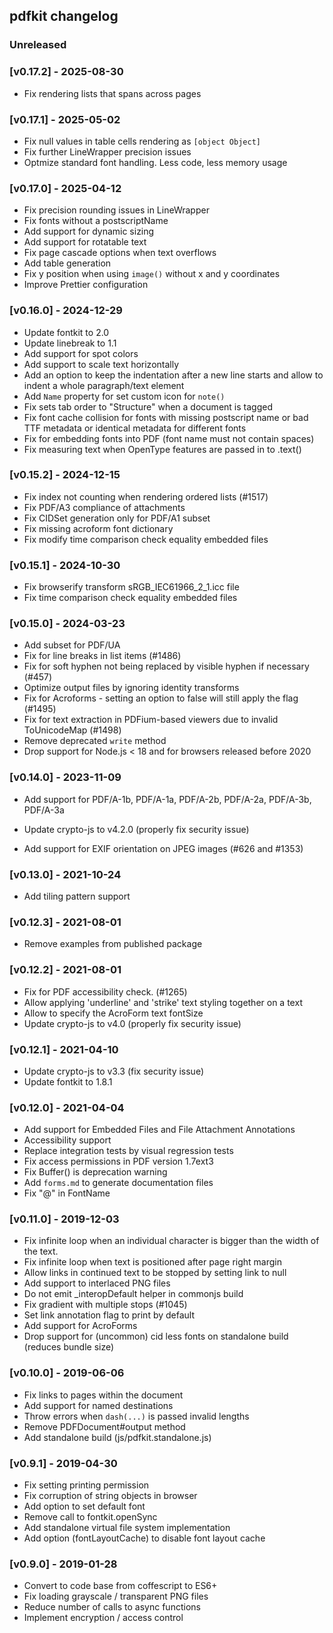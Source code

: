 ## pdfkit changelog

### Unreleased

### [v0.17.2] - 2025-08-30

- Fix rendering lists that spans across pages

### [v0.17.1] - 2025-05-02

- Fix null values in table cells rendering as `[object Object]`
- Fix further LineWrapper precision issues
- Optmize standard font handling. Less code, less memory usage
 
### [v0.17.0] - 2025-04-12

- Fix precision rounding issues in LineWrapper
- Fix fonts without a postscriptName
- Add support for dynamic sizing
- Add support for rotatable text
- Fix page cascade options when text overflows
- Add table generation
- Fix y position when using `image()` without x and y coordinates
- Improve Prettier configuration

### [v0.16.0] - 2024-12-29

- Update fontkit to 2.0
- Update linebreak to 1.1
- Add support for spot colors
- Add support to scale text horizontally
- Add an option to keep the indentation after a new line starts and allow to indent a whole paragraph/text element
- Add `Name` property for set custom icon for `note()`
- Fix sets tab order to "Structure" when a document is tagged
- Fix font cache collision for fonts with missing postscript name or bad TTF metadata or identical metadata for different fonts
- Fix for embedding fonts into PDF (font name must not contain spaces)
- Fix measuring text when OpenType features are passed in to .text()

### [v0.15.2] - 2024-12-15

- Fix index not counting when rendering ordered lists (#1517)
- Fix PDF/A3 compliance of attachments
- Fix CIDSet generation only for PDF/A1 subset
- Fix missing acroform font dictionary
- Fix modify time comparison check equality embedded files

### [v0.15.1] - 2024-10-30

- Fix browserify transform sRGB_IEC61966_2_1.icc file
- Fix time comparison check equality embedded files

### [v0.15.0] - 2024-03-23

- Add subset for PDF/UA
- Fix for line breaks in list items (#1486)
- Fix for soft hyphen not being replaced by visible hyphen if necessary (#457)
- Optimize output files by ignoring identity transforms
- Fix for Acroforms - setting an option to false will still apply the flag (#1495)
- Fix for text extraction in PDFium-based viewers due to invalid ToUnicodeMap (#1498)
- Remove deprecated `write` method
- Drop support for Node.js < 18 and for browsers released before 2020

### [v0.14.0] - 2023-11-09

- Add support for PDF/A-1b, PDF/A-1a, PDF/A-2b, PDF/A-2a, PDF/A-3b, PDF/A-3a
- Update crypto-js to v4.2.0 (properly fix security issue)

- Add support for EXIF orientation on JPEG images (#626 and #1353)

### [v0.13.0] - 2021-10-24

- Add tiling pattern support

### [v0.12.3] - 2021-08-01

- Remove examples from published package

### [v0.12.2] - 2021-08-01

- Fix for PDF accessibility check. (#1265)
- Allow applying 'underline' and 'strike' text styling together on a text
- Allow to specify the AcroForm text fontSize
- Update crypto-js to v4.0 (properly fix security issue)

### [v0.12.1] - 2021-04-10

- Update crypto-js to v3.3 (fix security issue)
- Update fontkit to 1.8.1

### [v0.12.0] - 2021-04-04

- Add support for Embedded Files and File Attachment Annotations
- Accessibility support
- Replace integration tests by visual regression tests
- Fix access permissions in PDF version 1.7ext3
- Fix Buffer() is deprecation warning
- Add `forms.md` to generate documentation files
- Fix "@" in FontName

### [v0.11.0] - 2019-12-03

- Fix infinite loop when an individual character is bigger than the width of the text.
- Fix infinite loop when text is positioned after page right margin
- Allow links in continued text to be stopped by setting link to null
- Add support to interlaced PNG files
- Do not emit \_interopDefault helper in commonjs build
- Fix gradient with multiple stops (#1045)
- Set link annotation flag to print by default
- Add support for AcroForms
- Drop support for (uncommon) cid less fonts on standalone build (reduces bundle size)

### [v0.10.0] - 2019-06-06

- Fix links to pages within the document
- Add support for named destinations
- Throw errors when `dash(...)` is passed invalid lengths
- Remove PDFDocument#output method
- Add standalone build (js/pdfkit.standalone.js)

### [v0.9.1] - 2019-04-30

- Fix setting printing permission
- Fix corruption of string objects in browser
- Add option to set default font
- Remove call to fontkit.openSync
- Add standalone virtual file system implementation
- Add option (fontLayoutCache) to disable font layout cache

### [v0.9.0] - 2019-01-28

- Convert to code base from coffescript to ES6+
- Fix loading grayscale / transparent PNG files
- Reduce number of calls to async functions
- Implement encryption / access control
